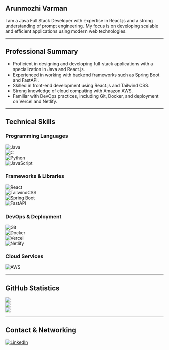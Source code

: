 ## Arunmozhi Varman

I am a Java Full Stack Developer with expertise in React.js and a strong understanding of prompt engineering. My focus is on developing scalable and efficient applications using modern web technologies.

---

## Professional Summary
- Proficient in designing and developing full-stack applications with a specialization in Java and React.js.  
- Experienced in working with backend frameworks such as Spring Boot and FastAPI.  
- Skilled in front-end development using React.js and Tailwind CSS.  
- Strong knowledge of cloud computing with Amazon AWS.  
- Familiar with DevOps practices, including Git, Docker, and deployment on Vercel and Netlify.  

---

## Technical Skills

### Programming Languages
![Java](https://img.shields.io/badge/java-%23ED8B00.svg?style=for-the-badge&logo=openjdk&logoColor=white)  
![C](https://img.shields.io/badge/c-%2300599C.svg?style=for-the-badge&logo=c&logoColor=white)  
![Python](https://img.shields.io/badge/python-3670A0?style=for-the-badge&logo=python&logoColor=ffdd54)  
![JavaScript](https://img.shields.io/badge/javascript-%23323330.svg?style=for-the-badge&logo=javascript&logoColor=%23F7DF1E)  

### Frameworks & Libraries
![React](https://img.shields.io/badge/react-%2320232a.svg?style=for-the-badge&logo=react&logoColor=%2361DAFB)  
![TailwindCSS](https://img.shields.io/badge/tailwindcss-%2338B2AC.svg?style=for-the-badge&logo=tailwind-css&logoColor=white)  
![Spring Boot](https://img.shields.io/badge/Spring%20Boot-%236DB33F.svg?style=for-the-badge&logo=springboot&logoColor=white)  
![FastAPI](https://img.shields.io/badge/FastAPI-005571?style=for-the-badge&logo=fastapi)  

### DevOps & Deployment
![Git](https://img.shields.io/badge/git-%23F05033.svg?style=for-the-badge&logo=git&logoColor=white)  
![Docker](https://img.shields.io/badge/docker-%230db7ed.svg?style=for-the-badge&logo=docker&logoColor=white)  
![Vercel](https://img.shields.io/badge/vercel-%23000000.svg?style=for-the-badge&logo=vercel&logoColor=white)  
![Netlify](https://img.shields.io/badge/netlify-%23000000.svg?style=for-the-badge&logo=netlify&logoColor=#00C7B7)  

### Cloud Services
![AWS](https://img.shields.io/badge/Amazon%20AWS-%23232F3E.svg?style=for-the-badge&logo=amazon-aws&logoColor=white)  

---

## GitHub Statistics
![](https://github-readme-stats.vercel.app/api?username=AMV0027&theme=monokai&hide_border=true&include_all_commits=false&count_private=false)  
![](https://github-readme-streak-stats.herokuapp.com/?user=AMV0027&theme=monokai&hide_border=true)  
![](https://github-readme-stats.vercel.app/api/top-langs/?username=AMV0027&theme=monokai&hide_border=true&include_all_commits=false&count_private=false&layout=compact)  

---

## Contact & Networking
[![LinkedIn](https://img.shields.io/badge/LinkedIn-%230077B5.svg?logo=linkedin&logoColor=white)](https://linkedin.com/in/arunmozhi-varman-2565b3266/)  
